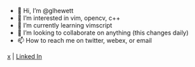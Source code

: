 - 👋 Hi, I’m @glhewett
- 👀 I’m interested in vim, opencv, c++
- 🌱 I’m currently learning vimscript
- 💞️ I’m looking to collaborate on anything (this changes daily)
- 📫 How to reach me on twitter, webex, or email

[x](https://www.x.com/greg_hewett) | [Linked In](https://www.linkedin.com/in/glhewett)
<!---
glhewett/glhewett is a ✨ special ✨ repository because its `README.md` (this file) appears on your GitHub profile.
You can click the Preview link to take a look at your changes.
--->
